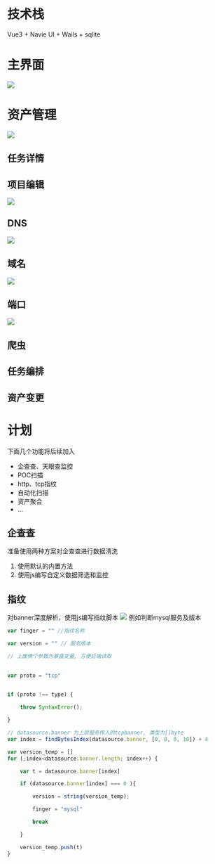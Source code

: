 # 技术栈
Vue3 + Navie UI + Wails + sqlite
# 主界面
![](./image/主界面.png)
# 资产管理
![](./image/资产管理.png)
## 任务详情
## 项目编辑
![](./image/项目.png)
## DNS
![](./image/DNS.png)
## 域名
![](./image/域名.png)
## 端口
![](./image/端口.png)
## 爬虫
## 任务编排
## 资产变更
# 计划
下面几个功能将后续加入
- 企查查、天眼查监控
- POC扫描
- http、tcp指纹
- 自动化扫描
- 资产聚合
- ...
## 企查查
准备使用两种方案对企查查进行数据清洗
1. 使用默认的内置方法
2. 使用js编写自定义数据筛选和监控
## 指纹
对banner深度解析，使用js编写指纹脚本
![](./image/端口解析.png)
例如判断mysql服务及版本
```javascript
var finger = "" //指纹名称

var version = "" // 服务版本

// 上面俩个参数为暴露变量, 方便后端读取

  
var proto = "tcp"

  
if (proto !== type) {

    throw SyntaxError();

}

// datasource.banner 为上层服务传入的tcpbanner, 类型为[]byte
var index = findBytesIndex(datasource.banner, [0, 0, 0, 10]) + 4

var version_temp = []
for (;index<datasource.banner.length; index++) {

    var t = datasource.banner[index]

    if (datasource.banner[index] === 0 ){

        version = string(version_temp);

        finger = "mysql"

        break

    }

    version_temp.push(t) 
}
```